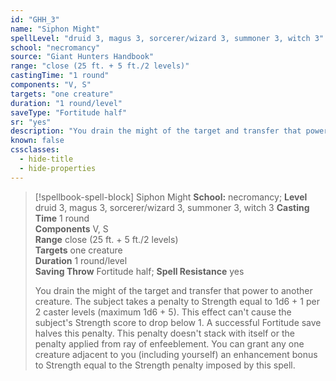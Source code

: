 ```yaml
---
id: "GHH_3"
name: "Siphon Might"
spellLevel: "druid 3, magus 3, sorcerer/wizard 3, summoner 3, witch 3"
school: "necromancy"
source: "Giant Hunters Handbook"
range: "close (25 ft. + 5 ft./2 levels)"
castingTime: "1 round"
components: "V, S"
targets: "one creature"
duration: "1 round/level"
saveType: "Fortitude half"
sr: "yes"
description: "You drain the might of the target and transfer that power to another creature. The subject takes a penalty to Strength equal to 1d6 + 1 per 2 caster levels (maximum 1d6 + 5). This effect can't cause the subject's Strength score to drop below 1. A successful Fortitude save halves this penalty. This penalty doesn't stack with itself or the penalty applied from ray of enfeeblement.  You can grant any one creature adjacent to you (including yourself) an enhancement bonus to Strength equal to the Strength penalty imposed by this spell."
known: false
cssclasses:
  - hide-title
  - hide-properties
---
```


> [!spellbook-spell-block] Siphon Might
> **School:** necromancy; **Level** druid 3, magus 3, sorcerer/wizard 3, summoner 3, witch 3
> **Casting Time** 1 round  
> **Components** V, S  
> **Range** close (25 ft. + 5 ft./2 levels)  
> **Targets** one creature  
> **Duration** 1 round/level  
> **Saving Throw** Fortitude half; **Spell Resistance** yes
> 
> You drain the might of the target and transfer that power to another creature. The subject takes a penalty to Strength equal to 1d6 + 1 per 2 caster levels (maximum 1d6 + 5). This effect can't cause the subject's Strength score to drop below 1. A successful Fortitude save halves this penalty. This penalty doesn't stack with itself or the penalty applied from ray of enfeeblement.  You can grant any one creature adjacent to you (including yourself) an enhancement bonus to Strength equal to the Strength penalty imposed by this spell.